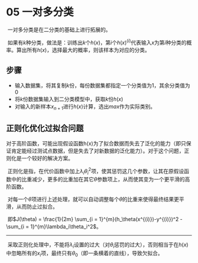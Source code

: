 # 05 一对多分类

​	一对多分类是在二分类的基础上进行拓展的。

​	如果有$k$种分类，做法是：训练出$k$个$h(x)$，第$i$个$h(x)^{(i)}$代表输入$x$为第$i$种分类的概率。算出所有$h(x)$，选择最大的概率，则该样本为对应的分类。

## 步骤

* 输入数据集，将其复制$k$份，每份数据集都指定一个分类值为1，其余分类值为0
* 将$k$份数据集输入到二分类模型中，获取$k$份$h(x)$
* 对输入的新样本$x_{n+1}$进行$h(x)$计算，选出$max$作为实际类别。

## 正则化优化过拟合问题

​	对于高阶函数，可能出现假设函数h(x)为了拟合数据而失去了泛化的能力（即只保证肯定能经过测试点数据，但是失去了对新数据的泛化能力）。对于这个问题，正则化是一个较好的解决方案。

​	正则化是指，在代价函数中加上$\lambda_i\theta_i^2$项，使其惩罚这几个参数，让其在原假设函数中的比重减少，更多的比重加在其它$\theta$参数项上，从而使其变为一个更平滑的高阶函数。

​	对每一个$\theta$项进行上述处理，就可以自动调整每个$\theta$的比重来使得最终结果更平滑，从而防止过拟合。

​	即$J(\theta) = \frac{1}{2m} \sum_{i = 1}^{m}(h_\theta(x^{(i)})-y^{(i)})^2 - \sum_{i = 1}^{m}\lambda_i\theta_i^2$。

---

​	采取正则化处理中，不能将$\lambda_i$设置的过大（对$\theta_i$惩罚的过大），否则相当于在$h(x)$中忽略所有的$x_i$项，最终只有$\theta_0$（即一条横着的直线），导致欠拟合。
